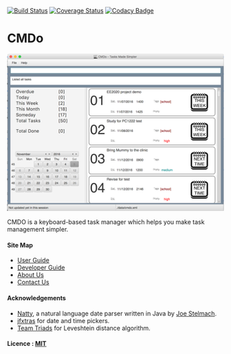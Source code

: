 [![Build Status](https://travis-ci.org/CS2103AUG2016-F11-C2/main.svg?branch=master)](https://travis-ci.org/CS2103AUG2016-F11-C2/main)
[![Coverage Status](https://coveralls.io/repos/github/CS2103AUG2016-F11-C2/main/badge.svg)](https://coveralls.io/github/CS2103AUG2016-F11-C2/main?branch=master)
[![Codacy Badge](https://api.codacy.com/project/badge/Grade/411e48d9591e4bcd8ff9c27be86db219)](https://www.codacy.com/app/njyjustin/main?utm_source=github.com&amp;utm_medium=referral&amp;utm_content=CS2103AUG2016-F11-C2/main&amp;utm_campaign=Badge_Grade)

# CMDo

<img src="docs/images/Main.jpeg" width="600"><br>

CMDO is a keyboard-based task manager which helps you make task management simpler.
  
#### Site Map
* [User Guide](docs/UserGuide.md) 
* [Developer Guide](docs/DeveloperGuide.md) 
* [About Us](docs/AboutUs.md)
* [Contact Us](docs/ContactUs.md)


#### Acknowledgements
* [Natty](https://github.com/joestelmach/natty), a natural language date parser written in Java by [Joe Stelmach](https://github.com/joestelmach/).
* [jfxtras](https:/jfxtras.org) for date and time pickers.
* [Team Triads](https://github.com/cs2103aug2014-t15-3j/main) for Leveshtein distance algorithm.

#### Licence : [MIT](LICENSE)
